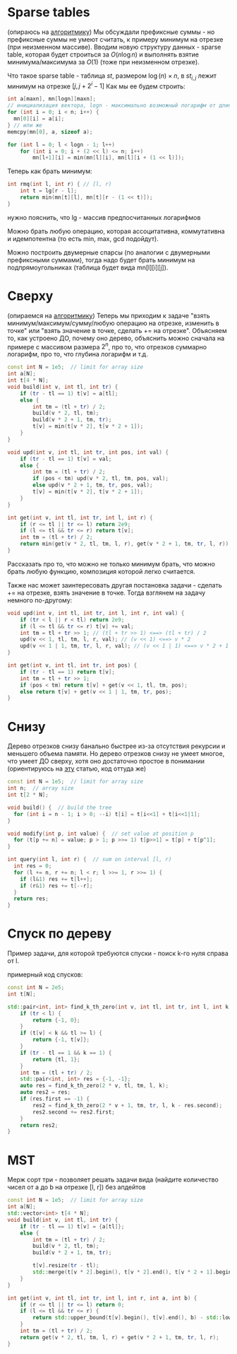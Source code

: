 # Sparse tables
(опираюсь на [алгоритмику](https://algorithmica.org/ru/sparse-table))
Мы обсуждали префиксные суммы - но префиксные суммы не умеют считать, к примеру минимум на отрезке (при неизменном массиве). Вводим новую структуру данных - sparse table, которая будет строиться за $O(n \log n)$ и выполнять взятие минимума/максимума за $O(1)$ (тоже при неизменном отрезке).

Что такое sparse table - таблица $st$, размером $\log(n) \times n$, в $st_{i,j}$ лежит минимум на отрезке $[j, j + 2^i - 1]$
Как мы ее будем строить:
```cpp
int a[maxn], mn[logn][maxn];
// инициализация вектора, logn - максимально возможный логарифм от длины отрезка.
for (int i = 0; i < n; i++) {
  mn[0][i] = a[i];
} // или же
memcpy(mn[0], a, sizeof a);

for (int l = 0; l < logn - 1; l++)
    for (int i = 0; i + (2 << l) <= n; i++)
        mn[l+1][i] = min(mn[l][i], mn[l][i + (1 << l)]);
```

Теперь как брать минимум:
```cpp
int rmq(int l, int r) { // [l, r)
    int t = lg[r - l];
    return min(mn[t][l], mn[t][r - (1 << t)]);
}

```
нужно пояснить, что lg - массив предпосчитанных логарифмов

Можно брать любую операцию, которая ассоцитативна, коммутативна и идемпотентна (то есть min, max, gcd подойдут).

Можно построить двумерные спарсы (по аналогии с двумерными префиксными суммами), тогда надо будет брать минимум на подпрямоугольниках (таблица будет вида mn[l][i][j]).

# Сверху
(опираемся на [алгоритмику](https://ru.algorithmica.org/cs/segment-tree/))
Теперь мы приходим к задаче "взять минимум/максимум/сумму/любую операцию на отрезке, изменить в точке" или "взять значение в точке, сделать += на отрезке".
Объясняем то, как устроено ДО, почему оно дерево, объяснить можно сначала на примере с массивом размера $2^n$, про то, что отрезков суммарно логарифм, про то, что глубина логарифм и т.д.
```cpp
const int N = 1e5;  // limit for array size
int a[N];
int t[4 * N];
void build(int v, int tl, int tr) {
    if (tr - tl == 1) t[v] = a[tl];
    else {
        int tm = (tl + tr) / 2;
        build(v * 2, tl, tm);
        build(v * 2 + 1, tm, tr);
        t[v] = min(t[v * 2], t[v * 2 + 1]);
    }
}

void upd(int v, int tl, int tr, int pos, int val) {
    if (tr - tl == 1) t[v] = val;
    else {
        int tm = (tl + tr) / 2;
        if (pos < tm) upd(v * 2, tl, tm, pos, val);
        else upd(v * 2 + 1, tm, tr, pos, val);
        t[v] = min(t[v * 2], t[v * 2 + 1]);
    }
}

int get(int v, int tl, int tr, int l, int r) {
    if (r <= tl || tr <= l) return 2e9;
    if (l <= tl && tr <= r) return t[v];
    int tm = (tl + tr) / 2;
    return min(get(v * 2, tl, tm, l, r), get(v * 2 + 1, tm, tr, l, r));
}
```
Рассказать про то, что можно не только минимум брать, что можно брать любую функцию, композиция которой легко считается.

Также нас может заинтересовать другая постановка задачи - сделать += на отрезке, взять значение в точке. Тогда взглянем на задачу немного по-другому:

```cpp
void upd(int v, int tl, int tr, int l, int r, int val) {
    if (tr < l || r < tl) return 2e9;
    if (l <= tl && tr <= r) t[v] += val;
    int tm = tl + tr >> 1; // (tl + tr >> 1) <==> (tl + tr) / 2
    upd(v << 1, tl, tm, l, r, val); // (v << 1) <==> v * 2 
    upd(v << 1 | 1, tm, tr, l, r, val); // (v << 1 | 1) <==> v * 2 + 1
}

int get(int v, int tl, int tr, int pos) {
    if (tr - tl == 1) return t[v];
    int tm = tl + tr >> 1;
    if (pos < tm) return t[v] + get(v << 1, tl, tm, pos);
    else return t[v] + get(v << 1 | 1, tm, tr, pos);
}
```
# Cнизу
Дерево отрезков снизу банально быстрее из-за отсутствия рекурсии и меньшего объема памяти. Но дерево отрезков снизу не умеет многое, что умеет ДО сверху, хотя оно достаточно простое в понимании (ориентируюсь на [эту](https://codeforces.com/blog/entry/18051) статью, код оттуда же)
```cpp
const int N = 1e5;  // limit for array size
int n;  // array size
int t[2 * N];

void build() {  // build the tree
  for (int i = n - 1; i > 0; --i) t[i] = t[i<<1] + t[i<<1|1];
}

void modify(int p, int value) {  // set value at position p
  for (t[p += n] = value; p > 1; p >>= 1) t[p>>1] = t[p] + t[p^1];
}

int query(int l, int r) {  // sum on interval [l, r)
  int res = 0;
  for (l += n, r += n; l < r; l >>= 1, r >>= 1) {
    if (l&1) res += t[l++];
    if (r&1) res += t[--r];
  }
  return res;
}
```

# Спуск по дереву

Пример задачи, для которой требуются спуски - поиск k-го нуля справа от l.

примерный код спусков:
```cpp
const int N = 2e5;
int t[N];

std::pair<int, int> find_k_th_zero(int v, int tl, int tr, int l, int k) {
    if (tr < l) {
        return {-1, 0};
    }
    if (t[v] < k && tl >= l) {
        return {-1, t[v]};
    }
    if (tr - tl == 1 && k == 1) {
        return {tl, 1};
    }
    int tm = (tl + tr) / 2;
    std::pair<int, int> res = {-1, -1};
    auto res = find_k_th_zero(2 * v, tl, tm, l, k);
    auto res2 = res;
    if (res.first == -1) {
        res2 = find_k_th_zero(2 * v + 1, tm, tr, l, k - res.second);
        res2.second += res2.first;
    }
    return res2;
}
```

# MST
Мерж сорт три - позволяет решать задачи вида (найдите количество чисел от a до b на отрезке [l, r]) без апдейтов
```cpp
const int N = 1e5;  // limit for array size
int a[N];
std::vector<int> t[4 * N];
void build(int v, int tl, int tr) {
    if (tr - tl == 1) t[v] = {a[tl]};
    else {
        int tm = (tl + tr) / 2;
        build(v * 2, tl, tm);
        build(v * 2 + 1, tm, tr);

        t[v].resize(tr - tl);
        std::merge(t[v * 2].begin(), t[v * 2].end(), t[v * 2 + 1].begin(), t[v * 2 + 1].end(), t[v].begin());
    }
}

int get(int v, int tl, int tr, int l, int r, int a, int b) {
    if (r <= tl || tr <= l) return 0;
    if (l <= tl && tr <= r) {
        return std::upper_bound(t[v].begin(), t[v].end(), b) - std::lower_bound(t[v].begin(), t[v].end(), a);
    }
    int tm = (tl + tr) / 2;
    return get(v * 2, tl, tm, l, r) + get(v * 2 + 1, tm, tr, l, r);
}
```



